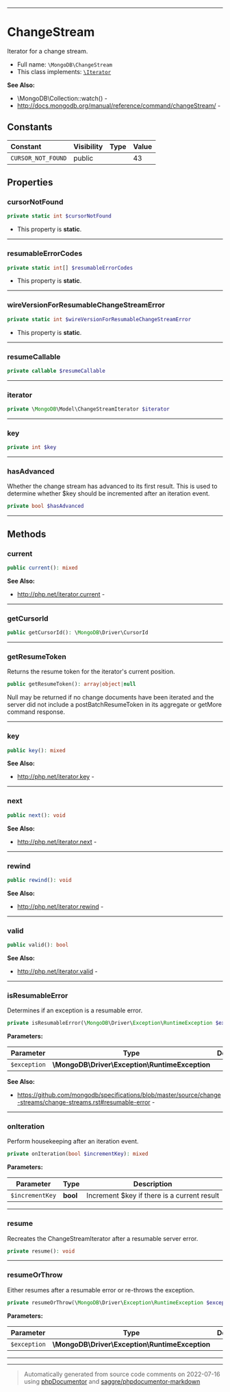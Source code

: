 ***

# ChangeStream

Iterator for a change stream.



* Full name: `\MongoDB\ChangeStream`
* This class implements:
[`\Iterator`](../Iterator.md)

**See Also:**

* \MongoDB\Collection::watch() - 
* http://docs.mongodb.org/manual/reference/command/changeStream/ - 


## Constants

| Constant | Visibility | Type | Value |
|:---------|:-----------|:-----|:------|
|`CURSOR_NOT_FOUND`|public| |43|

## Properties


### cursorNotFound



```php
private static int $cursorNotFound
```



* This property is **static**.


***

### resumableErrorCodes



```php
private static int[] $resumableErrorCodes
```



* This property is **static**.


***

### wireVersionForResumableChangeStreamError



```php
private static int $wireVersionForResumableChangeStreamError
```



* This property is **static**.


***

### resumeCallable



```php
private callable $resumeCallable
```






***

### iterator



```php
private \MongoDB\Model\ChangeStreamIterator $iterator
```






***

### key



```php
private int $key
```






***

### hasAdvanced

Whether the change stream has advanced to its first result. This is used
to determine whether $key should be incremented after an iteration event.

```php
private bool $hasAdvanced
```






***

## Methods


### current



```php
public current(): mixed
```










**See Also:**

* http://php.net/iterator.current - 

***

### getCursorId



```php
public getCursorId(): \MongoDB\Driver\CursorId
```











***

### getResumeToken

Returns the resume token for the iterator's current position.

```php
public getResumeToken(): array|object|null
```

Null may be returned if no change documents have been iterated and the
server did not include a postBatchResumeToken in its aggregate or getMore
command response.









***

### key



```php
public key(): mixed
```










**See Also:**

* http://php.net/iterator.key - 

***

### next



```php
public next(): void
```










**See Also:**

* http://php.net/iterator.next - 

***

### rewind



```php
public rewind(): void
```










**See Also:**

* http://php.net/iterator.rewind - 

***

### valid



```php
public valid(): bool
```










**See Also:**

* http://php.net/iterator.valid - 

***

### isResumableError

Determines if an exception is a resumable error.

```php
private isResumableError(\MongoDB\Driver\Exception\RuntimeException $exception): bool
```








**Parameters:**

| Parameter | Type | Description |
|-----------|------|-------------|
| `$exception` | **\MongoDB\Driver\Exception\RuntimeException** |  |



**See Also:**

* https://github.com/mongodb/specifications/blob/master/source/change-streams/change-streams.rst#resumable-error - 

***

### onIteration

Perform housekeeping after an iteration event.

```php
private onIteration(bool $incrementKey): mixed
```








**Parameters:**

| Parameter | Type | Description |
|-----------|------|-------------|
| `$incrementKey` | **bool** | Increment $key if there is a current result |




***

### resume

Recreates the ChangeStreamIterator after a resumable server error.

```php
private resume(): void
```











***

### resumeOrThrow

Either resumes after a resumable error or re-throws the exception.

```php
private resumeOrThrow(\MongoDB\Driver\Exception\RuntimeException $exception): mixed
```








**Parameters:**

| Parameter | Type | Description |
|-----------|------|-------------|
| `$exception` | **\MongoDB\Driver\Exception\RuntimeException** |  |




***


***
> Automatically generated from source code comments on 2022-07-16 using [phpDocumentor](http://www.phpdoc.org/) and [saggre/phpdocumentor-markdown](https://github.com/Saggre/phpDocumentor-markdown)
